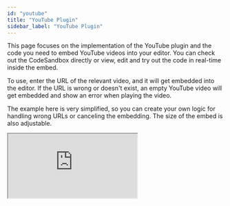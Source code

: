 ```yaml
---
id: "youtube"
title: "YouTube Plugin"
sidebar_label: "YouTube Plugin"
---
```


This page focuses on the implementation of the YouTube plugin and the code you need to embed YouTube videos into your editor. You can check out the CodeSandbox directly or view, edit and try out the code in real-time inside the embed. 

To use, enter the URL of the relevant video, and it will get embedded into the editor. If the URL is wrong or doesn't exist, an empty YouTube video will get embedded and show an error when playing the video. 

The example here is very simplified, so you can create your own logic for handling wrong URLs or canceling the embedding. The size of the embed is also adjustable. 

<iframe src="https://codesandbox.io/embed/lexical-youtube-plugin-example-5unxt3?fontsize=14&hidenavigation=1&module=/src/Editor.js,/src/plugins/YouTubePlugin.ts,/src/nodes/YouTubeNode.tsx&theme=dark&view=split"
     style={{width:"100%", height:"700px", border:0, borderRadius: "4px", overflow:"hidden"}}
     title="lexical-youtube-plugin-example"
     allow="accelerometer; ambient-light-sensor; camera; encrypted-media; geolocation; gyroscope; hid; microphone; midi; payment; usb; vr; xr-spatial-tracking"
     sandbox="allow-forms allow-modals allow-popups allow-presentation allow-same-origin allow-scripts"
></iframe>
